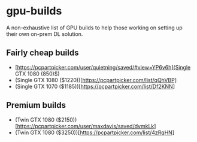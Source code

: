 # gpu-builds
A non-exhaustive list of GPU builds to help those working on setting up their own on-prem DL solution.

## Fairly cheap builds
- [https://pcpartpicker.com/user/quietning/saved/#view=YP6v6h](Single GTX 1080 $($850)$)
- (Single GTX 1080 ($1220))[https://pcpartpicker.com/list/qQhVBP]
- (Single GTX 1070 ($1185))[https://pcpartpicker.com/list/Df2KNN]

## Premium builds
- (Twin GTX 1080 ($2150))[https://pcpartpicker.com/user/maxdavis/saved/dvmkLk]
- (Twin GTX 1080 ($3250))[https://pcpartpicker.com/list/4zRqHN]

